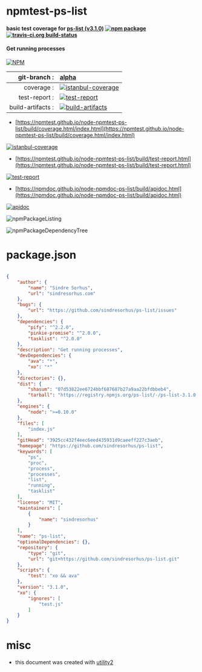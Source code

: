 # npmtest-ps-list

#### basic test coverage for  [ps-list (v3.1.0)](https://github.com/sindresorhus/ps-list)  [![npm package](https://img.shields.io/npm/v/npmtest-ps-list.svg?style=flat-square)](https://www.npmjs.org/package/npmtest-ps-list) [![travis-ci.org build-status](https://api.travis-ci.org/npmtest/node-npmtest-ps-list.svg)](https://travis-ci.org/npmtest/node-npmtest-ps-list)

#### Get running processes

[![NPM](https://nodei.co/npm/ps-list.png?downloads=true&downloadRank=true&stars=true)](https://www.npmjs.com/package/ps-list)

| git-branch : | [alpha](https://github.com/npmtest/node-npmtest-ps-list/tree/alpha)|
|--:|:--|
| coverage : | [![istanbul-coverage](https://npmtest.github.io/node-npmtest-ps-list/build/coverage.badge.svg)](https://npmtest.github.io/node-npmtest-ps-list/build/coverage.html/index.html)|
| test-report : | [![test-report](https://npmtest.github.io/node-npmtest-ps-list/build/test-report.badge.svg)](https://npmtest.github.io/node-npmtest-ps-list/build/test-report.html)|
| build-artifacts : | [![build-artifacts](https://npmtest.github.io/node-npmtest-ps-list/glyphicons_144_folder_open.png)](https://github.com/npmtest/node-npmtest-ps-list/tree/gh-pages/build)|

- [https://npmtest.github.io/node-npmtest-ps-list/build/coverage.html/index.html](https://npmtest.github.io/node-npmtest-ps-list/build/coverage.html/index.html)

[![istanbul-coverage](https://npmtest.github.io/node-npmtest-ps-list/build/screenCapture.buildCi.browser.%252Ftmp%252Fbuild%252Fcoverage.lib.html.png)](https://npmtest.github.io/node-npmtest-ps-list/build/coverage.html/index.html)

- [https://npmtest.github.io/node-npmtest-ps-list/build/test-report.html](https://npmtest.github.io/node-npmtest-ps-list/build/test-report.html)

[![test-report](https://npmtest.github.io/node-npmtest-ps-list/build/screenCapture.buildCi.browser.%252Ftmp%252Fbuild%252Ftest-report.html.png)](https://npmtest.github.io/node-npmtest-ps-list/build/test-report.html)

- [https://npmdoc.github.io/node-npmdoc-ps-list/build/apidoc.html](https://npmdoc.github.io/node-npmdoc-ps-list/build/apidoc.html)

[![apidoc](https://npmdoc.github.io/node-npmdoc-ps-list/build/screenCapture.buildCi.browser.%252Ftmp%252Fbuild%252Fapidoc.html.png)](https://npmdoc.github.io/node-npmdoc-ps-list/build/apidoc.html)

![npmPackageListing](https://npmtest.github.io/node-npmtest-ps-list/build/screenCapture.npmPackageListing.svg)

![npmPackageDependencyTree](https://npmtest.github.io/node-npmtest-ps-list/build/screenCapture.npmPackageDependencyTree.svg)



# package.json

```json

{
    "author": {
        "name": "Sindre Sorhus",
        "url": "sindresorhus.com"
    },
    "bugs": {
        "url": "https://github.com/sindresorhus/ps-list/issues"
    },
    "dependencies": {
        "pify": "^2.2.0",
        "pinkie-promise": "^2.0.0",
        "tasklist": "^2.0.0"
    },
    "description": "Get running processes",
    "devDependencies": {
        "ava": "*",
        "xo": "*"
    },
    "directories": {},
    "dist": {
        "shasum": "07d53822ee6724bbf687687b27a9aa22bfdbbeb4",
        "tarball": "https://registry.npmjs.org/ps-list/-/ps-list-3.1.0.tgz"
    },
    "engines": {
        "node": ">=0.10.0"
    },
    "files": [
        "index.js"
    ],
    "gitHead": "3925cc432f4eec6eed435931d9caeeff227c3aeb",
    "homepage": "https://github.com/sindresorhus/ps-list",
    "keywords": [
        "ps",
        "proc",
        "process",
        "processes",
        "list",
        "running",
        "tasklist"
    ],
    "license": "MIT",
    "maintainers": [
        {
            "name": "sindresorhus"
        }
    ],
    "name": "ps-list",
    "optionalDependencies": {},
    "repository": {
        "type": "git",
        "url": "git+https://github.com/sindresorhus/ps-list.git"
    },
    "scripts": {
        "test": "xo && ava"
    },
    "version": "3.1.0",
    "xo": {
        "ignores": [
            "test.js"
        ]
    }
}
```



# misc
- this document was created with [utility2](https://github.com/kaizhu256/node-utility2)
